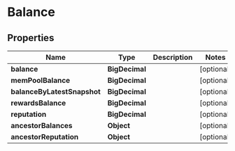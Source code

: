 

# Balance

## Properties

Name | Type | Description | Notes
------------ | ------------- | ------------- | -------------
**balance** | **BigDecimal** |  |  [optional]
**memPoolBalance** | **BigDecimal** |  |  [optional]
**balanceByLatestSnapshot** | **BigDecimal** |  |  [optional]
**rewardsBalance** | **BigDecimal** |  |  [optional]
**reputation** | **BigDecimal** |  |  [optional]
**ancestorBalances** | **Object** |  |  [optional]
**ancestorReputation** | **Object** |  |  [optional]



